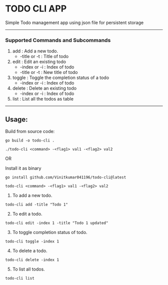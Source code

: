 # TODO CLI APP

Simple Todo management app using json file for persistent storage

---

### Supported Commands and Subcommands
1. add : Add a new todo.
    - -title or -t : Title of todo
2. edit : Edit an existing todo
    - -index or -i : Index of todo
    - -title or -t : New title of todo
3. toggle : Toggle the completion status of a todo
    - -index or -i : Index of todo
4. delete : Delete an existing todo
    - -index or -i : Index of todo
5. list : List all the todos as table

---
## Usage:

Build from source code:

```
go build -o todo-cli .

./todo-cli <command> -<flag1> val1 -<flag2> val2
```

OR

Install it as binary

```
go install github.com/Vinitkumar041196/todo-cli@latest

todo-cli <command> -<flag1> val1 -<flag2> val2
```


1. To add a new todo.

```
todo-cli add -title "Todo 1"
```

2. To edit a todo.

```
todo-cli edit -index 1 -title "Todo 1 updated"
```

3. To toggle completion status of todo.

```
todo-cli toggle -index 1
```

4. To delete a todo.

```
todo-cli delete -index 1
```

5. To list all todos.

```
todo-cli list
```
